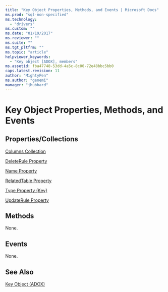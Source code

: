 ```yaml
---
title: "Key Object Properties, Methods, and Events | Microsoft Docs"
ms.prod: "sql-non-specified"
ms.technology:
  - "drivers"
ms.custom: ""
ms.date: "01/19/2017"
ms.reviewer: ""
ms.suite: ""
ms.tgt_pltfrm: ""
ms.topic: "article"
helpviewer_keywords: 
  - "Key object [ADOX], members"
ms.assetid: fba47748-53dd-4a5c-8c00-72e48bbc5bb0
caps.latest.revision: 11
author: "MightyPen"
ms.author: "genemi"
manager: "jhubbard"
---
```

# Key Object Properties, Methods, and Events
## Properties/Collections  
 [Columns Collection](../../../ado/reference/adox-api/columns-collection-adox.md)  
  
 [DeleteRule Property](../../../ado/reference/adox-api/deleterule-property-adox.md)  
  
 [Name Property](../../../ado/reference/adox-api/name-property-adox.md)  
  
 [RelatedTable Property](../../../ado/reference/adox-api/relatedtable-property-adox.md)  
  
 [Type Property (Key)](../../../ado/reference/adox-api/type-property-key-adox.md)  
  
 [UpdateRule Property](../../../ado/reference/adox-api/updaterule-property-adox.md)  
  
## Methods  
 None.  
  
## Events  
 None.  
  
## See Also  
 [Key Object (ADOX)](../../../ado/reference/adox-api/key-object-adox.md)